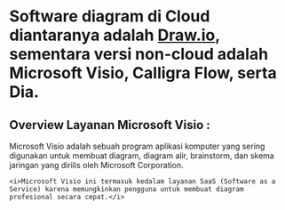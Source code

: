 <h1>Software diagram di Cloud diantaranya adalah
	<a href="https://draw.io">Draw.io</a>, sementara versi non-cloud  adalah Microsoft Visio, Calligra Flow, serta Dia.</h1>

<h2>Overview Layanan Microsoft Visio : </h2>
Microsoft Visio adalah sebuah program aplikasi komputer yang sering digunakan untuk membuat diagram, diagram alir, brainstorm, dan skema jaringan yang dirilis oleh Microsoft Corporation.

	<i>Microsoft Visio ini termasuk kedalam layanan SaaS (Software as a Service) karena memungkinkan pengguna untuk membuat diagram profesional secara cepat.</i>